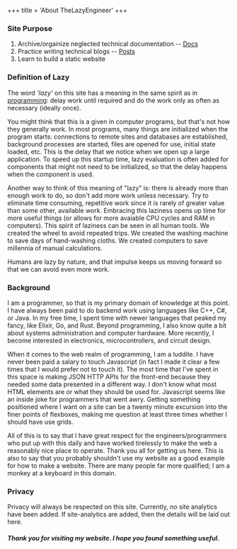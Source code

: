 +++
title = 'About TheLazyEngineer'
+++

### Site Purpose

1. Archive/orgainize neglected technical documentation -- [Docs](/docs)
2. Practice writing technical blogs -- [Posts](/posts)
3. Learn to build a static website

### Definition of Lazy

The word *'lazy'* on this site has a meaning in the same spirit as in [programming](https://en.wikipedia.org/wiki/Lazy_evaluation): delay work until required and do the work only as often as necessary (ideally once).

You might think that this is a given in computer programs, but that's not how they generally work.  In most programs, many things are initialized when the program starts: connections to remote sites and databases are established, background processes are started, files are opened for use, initial state loaded, etc.  This is the delay that we notice when we open up a large application.  To speed up this startup time, lazy evaluation is often added for components that might not need to be initialized, so that the delay happens when the component is used.

Another way to think of this meaning of "lazy" is: there is already more than enough work to do, so don't add more work unless necessary.  Try to eliminate time consuming, repetitive work since it is rarely of greater value than some other, available work.  Embracing this laziness opens up time for more useful things (or allows for more avaiable CPU cycles and RAM in computers).  This spirit of laziness can be seen in all human tools.  We created the wheel to avoid repeated trips.  We created the washing machine to save days of hand-washing cloths.  We created computers to save millennia of manual calculations.

Humans are lazy by nature, and that impulse keeps us moving forward so that we can avoid even more work.

### Background

I am a programmer, so that is my primary domain of knowledge at this point.  I have always been paid to do backend work using languages like C++, C#, or Java.  In my free time, I spent time with newer languages that peaked my fancy, like Elixir, Go, and Rust.  Beyond programming, I also know quite a bit about systems administration and computer hardware.  More recently, I become interested in electronics, microcontrollers, and circuit design.

When it comes to the web realm of programming, I am a luddite.  I have never been paid a salary to touch Javascript (in fact I made it clear a few times that I would prefer not to touch it).  The most time that I've spent in this space is making JSON HTTP APIs for the front-end because they needed some data presented in a different way.  I don't know what most HTML elements are or what they should be used for.  Javascript seems like an inside joke for programmers that went awry.  Getting something positioned where I want on a site can be a twenty minute excursion into the finer points of flexboxes, making me question at least three times whether I should have use grids.

All of this is to say that I have great respect for the engineers/programmers who put up with this daily and have worked tirelessly to make the web a reasonably nice place to operate.  Thank you all for getting us here.  This is also to say that you probably shouldn't use my website as a good example for how to make a website.  There are many people far more qualified; I am a monkey at a keyboard in this domain.

### Privacy

Privacy will always be respected on this site.  Currently, no site analytics have been added.  If site-analytics are added, then the details will be laid out here.

#### *Thank you for visiting my website.  I hope you found something useful.*
